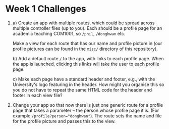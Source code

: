 # Week 1 Challenges

1. a) Create an app with multiple routes, which could be spread across multiple
   controller files (up to you). Each should be a profile page for an academic
   teaching COM1001, so `/phil`, `/donghwan` etc. 

   Make a view for each route that has our name and profile picture in (our
   profile pictures can be found in the `misc/` directory of this repository).

   b) Add a default route `/` to the app, with links to each profile page. When
   the app is launched, clicking this links will take the user to each profile page. 

   c) Make each page have a standard header and footer, e.g., with the
   University's logo featuring in the header. How might you organise this so you
   do not have to repeat the same HTML code for the header and footer in each
   view file?

3. Change your app so that now there is just one generic route for a profile
   page that takes a parameter – the person whose profile page it is. (For
   example `/profile?person="donghwan"`). The route sets the name and file for
   the profile picture and passes this to the view.



